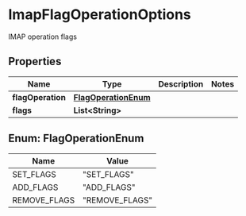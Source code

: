

# ImapFlagOperationOptions

IMAP operation flags
## Properties

Name | Type | Description | Notes
------------ | ------------- | ------------- | -------------
**flagOperation** | [**FlagOperationEnum**](#FlagOperationEnum) |  | 
**flags** | **List&lt;String&gt;** |  | 



## Enum: FlagOperationEnum

Name | Value
---- | -----
SET_FLAGS | &quot;SET_FLAGS&quot;
ADD_FLAGS | &quot;ADD_FLAGS&quot;
REMOVE_FLAGS | &quot;REMOVE_FLAGS&quot;



